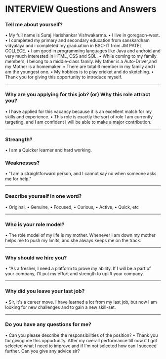 # INTERVIEW Questions and Answers

### Tell me about yourself?
• My full name is Suraj Harishankar Vishwakarma.
• I live in goregaon-west.
• I completed my primary and secondary education from sanskardham vidyalaya and i completed my graduation in BSC-IT from JM PATEL COLLEGE.
• I am good in programming languages like Java and android and very much interested in HTML, CSS and SQL.
• While coming to my family members, I belong to a middle-class family. My father is a Auto-Driver,and my Mother is a homemaker.
• There are total 6 member in my family and i am the youngest one.
• My hobbies is to play cricket and do sketching.
• Thank you for giving this opportunity to introduce myself.

---------------------------------------------------------------------------------------------------------------------------------------------------------------------------------
### Why are you applying for this job? (or) Why this role attract you?
• I have applied for this vacancy because it is an excellent match for my skills and experience. 
• This role is exactly the sort of role I am currently targeting, and I am confident I will be able to make a major contribution.

---------------------------------------------------------------------------------------------------------------------------------------------------------------------------------
### Streangth?
• I am a Quicker learner and hard working.

### Weaknesses?
• "I am a straightforward person, and I cannot say no when someone asks me for help." 

---------------------------------------------------------------------------------------------------------------------------------------------------------------------------------
### Describe yourself in one word?
• Original, 
• Genuine, 
• Focused, 
• Curious, 
• Active, 
• Quick, etc

---------------------------------------------------------------------------------------------------------------------------------------------------------------------------------
### Who is your role model?
• The role model of my life is my mother. Whenever I am down my mother helps me to push my limits, and she always keeps me on the track.

---------------------------------------------------------------------------------------------------------------------------------------------------------------------------------
### Why should we hire you?
• "As a fresher, I need a platform to prove my ability. If I will be a part of your company, I'll put my effort and strength to uplift your company.

---------------------------------------------------------------------------------------------------------------------------------------------------------------------------------
### Why did you leave your last job?
• Sir, it's a career move. I have learned a lot from my last job, but now I am looking for new challenges and to gain a new skill-set.

---------------------------------------------------------------------------------------------------------------------------------------------------------------------------------
### Do you have any questions for me?
• Can you please describe the responsibilities of the position?
• Thank you for giving me this opportunity. After my overall performance till now if I got selected what I need to improve and if I'm not selected how can I succeed further. Can you give any advice sir?
